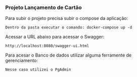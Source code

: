 ### Projeto Lançamento de Cartão


Para subir o projeto precisa subir o compose da aplicação:

    Dentro da pasta executar o comando: docker-compose up -d

Acessar a URL abaixo para acessar o Swagger:

    http://localhost:8080/swagger-ui.html

Para acesar o Banco de dados utilizar alguma ferramente de gerenciamento:

    Nesse caso utilizei o PgAdmin